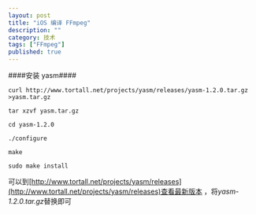 ```yaml
---
layout: post
title: "iOS 编译 FFmpeg"
description: ""
category: 技术
tags: ["FFmpeg"]
published: true
---
```


####安装 yasm####

	curl http://www.tortall.net/projects/yasm/releases/yasm-1.2.0.tar.gz >yasm.tar.gz

	tar xzvf yasm.tar.gz

	cd yasm-1.2.0

	./configure

	make

	sudo make install

可以到[http://www.tortall.net/projects/yasm/releases](http://www.tortall.net/projects/yasm/releases)查看最新版本 ，将*yasm-1.2.0.tar.gz*替换即可